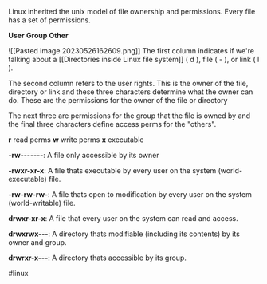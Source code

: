 Linux inherited the unix model of file ownership and permissions. Every file has a set of permissions.

**User**
**Group
Other** 

![[Pasted image 20230526162609.png]]
The first column indicates if we're talking about a [[Directories inside Linux file system]] ( d ),  file ( - ), or link ( l ).

The second column refers to the user rights. This is the owner of the file, directory or link and these three characters determine what the owner can do. These are the permissions for the owner of the file or directory

The next three are permissions for the group that the file is owned by and the final three characters define access perms for the "others".

**r**  read perms
**w**  write perms
**x**   executable

**-rw-------**:      A file only accessible by its owner

**-rwxr-xr-x**:       A file thats executable by every user on the system (world-executable) file.

**-rw-rw-rw-**:        A file thats open to modification by every user on the system (world-writable) file. 

**drwxr-xr-x**:        A file that every user on the system can read and access.

**drwxrwx---**:        A directory thats modifiable (including its contents) by its owner and group. 

**drwrxr-x---**:       A directory thats accessible by its group.




#linux 
